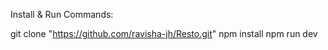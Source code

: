 Install & Run Commands:

git clone "https://github.com/ravisha-jh/Resto.git"
npm install
npm run dev
